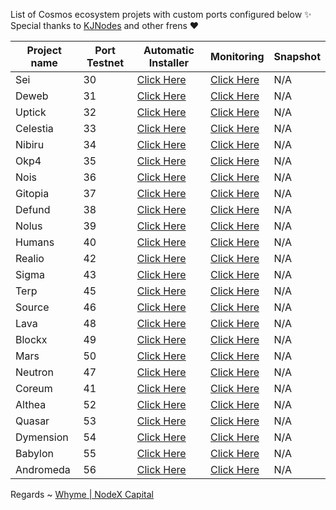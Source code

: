 List of Cosmos ecosystem projets with custom ports configured below ✨ Special thanks to [KJNodes](https://github.com/kj89/testnet_manuals) and other frens ❤



| Project name | Port Testnet | Automatic Installer                           | Monitoring                                       | Snapshot |
|--------------|--------------|-----------------------------------------------|--------------------------------------------------|----------|
| Sei          | 30           | [Click Here](./sei/README.md)         | [Click Here](./sei/monitoring/README.md)         |   N/A    |
| Deweb        | 31           | [Click Here](./deweb/README.md)       | [Click Here](./deweb/monitoring/README.md)       |   N/A    |
| Uptick       | 32           | [Click Here](./uptick/README.md)        | [Click Here](./uptick/monitoring/README.md)        |   N/A    |    
| Celestia     | 33           | [Click Here](./celestia/README.md)    | [Click Here](./celestia/monitoring/README.md)    |   N/A    |         
| Nibiru       | 34           | [Click Here](./nibiru/README.md)      | [Click Here](./nibiru/monitoring/README.md)      |   N/A    |
| Okp4         | 35           | [Click Here](./okp4/README.md)        | [Click Here](./okp4/monitoring/README.md)        |   N/A    |
| Nois         | 36           | [Click Here](./nois/README.md)        | [Click Here](./nois/monitoring/README.md)        |   N/A    |
| Gitopia      | 37           | [Click Here](./gitopia/README.md)     | [Click Here](./gitopia/monitoring/README.md)     |   N/A    |
| Defund       | 38           | [Click Here](./defund/README.md)      | [Click Here](./defund/monitoring/README.md)      |   N/A    |
| Nolus        | 39           | [Click Here](./nolus/README.md)       | [Click Here](./nolus/monitoring/README.md)       |   N/A    |
| Humans       | 40           | [Click Here](./humans/README.md)      | [Click Here](./humans/monitoring/README.md)      |   N/A    |
| Realio       | 42           | [Click Here](./realio/README.md)      | [Click Here](./realio/monitoring/README.md)      |   N/A    |
| Sigma        | 43           | [Click Here](./sge/README.md)         | [Click Here](./sge/monitoring/README.md)         |   N/A    |
| Terp         | 45           | [Click Here](./terp/README.md)        | [Click Here](./terp/monitoring/README.md)        |   N/A    |
| Source       | 46           | [Click Here](./source/README.md)      | [Click Here](./source/monitoring/README.md)      |   N/A    |
| Lava         | 48           | [Click Here](./lava/README.md)        | [Click Here](./lava/monitoring/README.md)        |   N/A    |
| Blockx       | 49           | [Click Here](./blockx/README.md)      | [Click Here](./blockx/monitoring/README.md)      |   N/A    |
| Mars         | 50           | [Click Here](./mars/README.md)        | [Click Here](./mars/monitoring/README.md)        |   N/A    |
| Neutron      | 47           | [Click Here](./neutron/README.md)     | [Click Here](./neutron/monitoring/README.md)     |   N/A    |
| Coreum       | 41           | [Click Here](./coreum/README.md)     | [Click Here](./coreum/monitoring/README.md)     |   N/A    |
| Althea       | 52           | [Click Here](./atlhea/README.md)        | [Click Here](./altea/monitoring/README.md)        |   N/A    |
| Quasar       | 53           | [Click Here](./quasar/README.md)        | [Click Here](./quasar/monitoring/README.md)        |   N/A    |
| Dymension       | 54           | [Click Here](./dymension/README.md)        | [Click Here](./dymension/monitoring/README.md)        |   N/A    |
| Babylon       | 55           | [Click Here](./babylon/README.md)        | [Click Here](./babylon/monitoring/README.md)        |   N/A    |
| Andromeda       | 56           | [Click Here](./andromeda/README.md)        | [Click Here](./andromeda/monitoring/README.md)        |   N/A    |

Regards ~ [Whyme | NodeX Capital](https://discord.com/users/928575843641479198)
